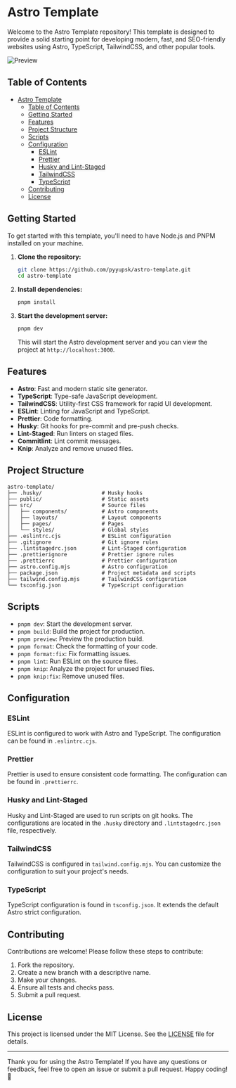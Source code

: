 # Astro Template

Welcome to the Astro Template repository! This template is designed to provide a solid starting point for developing modern, fast, and SEO-friendly websites using Astro, TypeScript, TailwindCSS, and other popular tools.

![Preview](https://raw.githubusercontent.com/pyyupsk/astro-template/main/.github/assets/preview.png)

## Table of Contents

- [Astro Template](#astro-template)
  - [Table of Contents](#table-of-contents)
  - [Getting Started](#getting-started)
  - [Features](#features)
  - [Project Structure](#project-structure)
  - [Scripts](#scripts)
  - [Configuration](#configuration)
    - [ESLint](#eslint)
    - [Prettier](#prettier)
    - [Husky and Lint-Staged](#husky-and-lint-staged)
    - [TailwindCSS](#tailwindcss)
    - [TypeScript](#typescript)
  - [Contributing](#contributing)
  - [License](#license)

## Getting Started

To get started with this template, you'll need to have Node.js and PNPM installed on your machine.

1. **Clone the repository:**

   ```bash
   git clone https://github.com/pyyupsk/astro-template.git
   cd astro-template
   ```

2. **Install dependencies:**

   ```bash
   pnpm install
   ```

3. **Start the development server:**

   ```bash
   pnpm dev
   ```

   This will start the Astro development server and you can view the project at `http://localhost:3000`.

## Features

- **Astro**: Fast and modern static site generator.
- **TypeScript**: Type-safe JavaScript development.
- **TailwindCSS**: Utility-first CSS framework for rapid UI development.
- **ESLint**: Linting for JavaScript and TypeScript.
- **Prettier**: Code formatting.
- **Husky**: Git hooks for pre-commit and pre-push checks.
- **Lint-Staged**: Run linters on staged files.
- **Commitlint**: Lint commit messages.
- **Knip**: Analyze and remove unused files.

## Project Structure

```
astro-template/
├── .husky/                   # Husky hooks
├── public/                   # Static assets
├── src/                      # Source files
│   ├── components/           # Astro components
│   ├── layouts/              # Layout components
│   ├── pages/                # Pages
│   └── styles/               # Global styles
├── .eslintrc.cjs             # ESLint configuration
├── .gitignore                # Git ignore rules
├── .lintstagedrc.json        # Lint-Staged configuration
├── .prettierignore           # Prettier ignore rules
├── .prettierrc               # Prettier configuration
├── astro.config.mjs          # Astro configuration
├── package.json              # Project metadata and scripts
├── tailwind.config.mjs       # TailwindCSS configuration
└── tsconfig.json             # TypeScript configuration
```

## Scripts

- `pnpm dev`: Start the development server.
- `pnpm build`: Build the project for production.
- `pnpm preview`: Preview the production build.
- `pnpm format`: Check the formatting of your code.
- `pnpm format:fix`: Fix formatting issues.
- `pnpm lint`: Run ESLint on the source files.
- `pnpm knip`: Analyze the project for unused files.
- `pnpm knip:fix`: Remove unused files.

## Configuration

### ESLint

ESLint is configured to work with Astro and TypeScript. The configuration can be found in `.eslintrc.cjs`.

### Prettier

Prettier is used to ensure consistent code formatting. The configuration can be found in `.prettierrc`.

### Husky and Lint-Staged

Husky and Lint-Staged are used to run scripts on git hooks. The configurations are located in the `.husky` directory and `.lintstagedrc.json` file, respectively.

### TailwindCSS

TailwindCSS is configured in `tailwind.config.mjs`. You can customize the configuration to suit your project's needs.

### TypeScript

TypeScript configuration is found in `tsconfig.json`. It extends the default Astro strict configuration.

## Contributing

Contributions are welcome! Please follow these steps to contribute:

1. Fork the repository.
2. Create a new branch with a descriptive name.
3. Make your changes.
4. Ensure all tests and checks pass.
5. Submit a pull request.

## License

This project is licensed under the MIT License. See the [LICENSE](LICENSE) file for details.

---

Thank you for using the Astro Template! If you have any questions or feedback, feel free to open an issue or submit a pull request. Happy coding! 🚀
